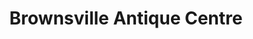 ---
title: "Brownsville Antique Centre"
url: /feasterville-trevose/brownsville-antique-centre/
shop: antiques
---